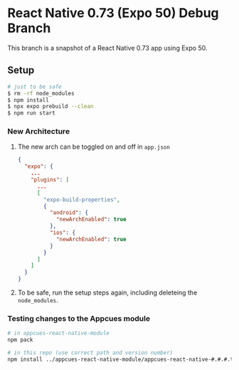 # React Native 0.73 (Expo 50) Debug Branch

This branch is a snapshot of a React Native 0.73 app using Expo 50.

## Setup

```sh
# just to be safe
$ rm -rf node_modules
$ npm install
$ npx expo prebuild --clean
$ npm run start
```

### New Architecture

1. The new arch can be toggled on and off in `app.json`

   ```json
   {
     "expo": {
       ...
       "plugins": [
         ...
         [
           "expo-build-properties",
           {
             "android": {
               "newArchEnabled": true
             },
             "ios": {
               "newArchEnabled": true
             }
           }
         ]
       ]
     }
   }
   ```
2. To be safe, run the setup steps again, including deleteing the `node_modules`.

### Testing changes to the Appcues module

```sh
# in appcues-react-native-module
npm pack

# in this repo (use correct path and version number)
npm install ../appcues-react-native-module/appcues-react-native-#.#.#.tgz
```
